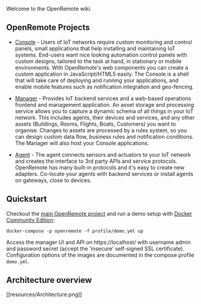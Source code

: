 Welcome to the OpenRemote wiki.

## OpenRemote Projects

* [Console](https://github.com/openremote/openremote/tree/master/console) - Users of IoT networks require custom monitoring and control panels, small applications that help installing and maintaining IoT systems. End-users want nice looking automation control panels with custom designs, tailored to the task at hand, in stationary or mobile environments. With OpenRemote's web components you can create a custom application in JavaScript/HTML5 easily. The Console is a shell that will take care of deploying and running your applications, and enable mobile features such as notification integration and geo-fencing.

* [Manager](https://github.com/openremote/openremote/tree/master/manager) - Provides IoT backend services and a web-based operations frontend and management application. An asset storage and processing service allows you to capture a dynamic schema of all things in your IoT network. This includes agents, their devices and services, and any other assets (Buildings, Rooms, Flights, Boats, Customers) you want to organise. Changes to assets are processed by a rules system, so you can design custom data flow, business rules and notification conditions. The Manager will also host your Console applications.

* [Agent](https://github.com/openremote/openremote/tree/master/agent) - The agent connects sensors and actuators to your IoT network and creates the interface to 3rd party APIs and service protocols. OpenRemote has many built-in protocols and it's easy to create new adapters. Co-locate your agents with backend services or install agents on gateways, close to devices.

## Quickstart

Checkout the [main OpenRemote project](https://github.com/openremote/openremote) and run a demo setup with [Docker Community Edition](https://www.docker.com/):

```
docker-compose -p openremote -f profile/demo.yml up
```

Access the manager UI and API on https://localhost/ with username admin and password secret (accept the 'insecure' self-signed SSL certificate). Configuration options of the images are documented in the compose profile `demo.yml`.

## Architecture overview

[[resources/Architecture.png]]

